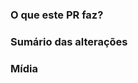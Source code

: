 <!-- Adicione aqui a linking word e o número da issue, se aplicável. -->

### O que este PR faz?

### Sumário das alterações
<!-- O que mudou no projeto? Exemplo: Modifiquei a cor do texto no botão para melhor contraste e acessibilidade -->

### Mídia
<!-- Insira aqui screenshots de antes e depois, ou somente das alterações feitas -->
